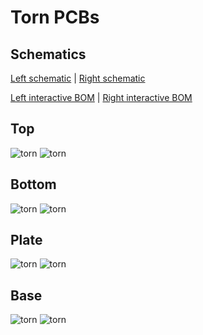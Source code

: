 Torn PCBs
===============

## Schematics

[Left schematic](./release/torn_left-schematic.pdf) | [Right schematic](./release/torn_right-schematic.pdf)

[Left interactive BOM](./release/torn_left-ibom.html) | [Right interactive BOM](./release/torn_right-ibom.html)

## Top

![torn](./release/torn_left-top.svg) ![torn](./release/torn_right-top.svg)

## Bottom

![torn](./release/torn_right-bottom.svg) ![torn](./release/torn_left-bottom.svg)

## Plate

![torn](./release/torn_plate-top.svg) ![torn](./release/torn_plate-bottom.svg)

## Base

![torn](./release/torn_base-top.svg) ![torn](./release/torn_base-bottom.svg)
